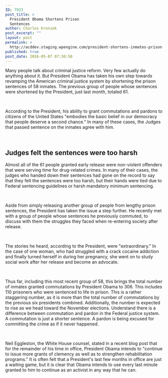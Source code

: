 ```yaml
---
ID: 7933
post_title: >
  President Obama Shortens Prison
  Sentences
author: Charles Kronzek
post_excerpt: ""
layout: post
permalink: >
  http://acddev.staging.wpengine.com/president-shortens-inmates-prison-sentences.html
published: true
post_date: 2016-05-07 07:30:50
---
```

<span style="font-weight: 400;">Many people talk about criminal justice reform. Very few actually do anything about it. But President Obama has taken his own step towards revamping the American criminal justice system by shortening the prison sentences of 58 inmates. The previous group of people whose sentences were shortened by the President, just last month, totaled 61.</span>

&nbsp;

<span style="font-weight: 400;">According to the President, his ability to grant commutations and pardons to citizens of the United States "embodies the basic belief in our democracy that people deserve a second chance." In many of these cases, the Judges that passed sentence on the inmates agree with him.</span>

&nbsp;

<h2>Judges felt the sentences were too harsh</h2>


<span style="font-weight: 400;">Almost all of the 61 people granted early release were non-violent offenders that were serving time for drug-related crimes. In many of their cases, the judges who handed down their sentences had gone on the record to say that they felt the sentences were too harsh, but their hands were tied due to Federal sentencing guidelines or harsh mandatory minimum sentencing. </span>

&nbsp;

<span style="font-weight: 400;">Aside from simply releasing another group of people from lengthy prison sentences, the President has taken the issue a step further. He recently met with a group of people whose sentences he previously commuted, to discuss with them the struggles they faced when re-entering society after release.</span>

&nbsp;

<span style="font-weight: 400;">The stories he heard, according to the President, were "extraordinary." In the case of one woman, who had struggled with a crack cocaine addiction and finally turned herself in during her pregnancy, she went on to study social work after her release and become an advocate.</span>

&nbsp;

<span style="font-weight: 400;">Thus far, including this most recent group of 58, this brings the total number of inmates granted commutations by President Obama to 306. This includes 110 prisoners who were sentenced to life in prison. This is a rather staggering number, as it is more than the total number of commutations by the previous six presidents combined. Additionally, the number is expected to rise as we head toward the November elections. Understand there is a difference between commutation and pardon in the Federal justice system. A commutation is just a shorter sentence. A pardon is being excused for committing the crime as if it never happened. </span>

&nbsp;

<span style="font-weight: 400;">Neil Eggleston, the White House counsel, stated in a recent blog post that for the remainder of his time in office, President Obama intends to "continue to issue more grants of clemency as well as to strengthen rehabilitation programs." It is often felt that a President's last few months in office are just a waiting game, but it is clear that Obama intends to use every last minute granted to him to continue as an activist in any way that he can.</span>